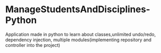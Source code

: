# ManageStudentsAndDisciplines-Python
Application made in python to learn about classes,unlimited undo/redo, dependency injection, multiple modules(implementing repository and controller into the project)
